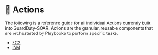 # 🔨 Actions

The following is a reference guide for all individual Actions currently built into GuardDuty-SOAR. Actions are the granular, reusable components that are orchestrated by Playbooks to perform specific tasks.

* [EC2](ec2.md)
* [IAM](iam.md)

